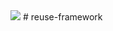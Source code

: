 <img src="https://codeship.com/projects/e96eaff0-d54c-0134-7e99-3a0ebfcad274/status?branch=master"/>
# reuse-framework

